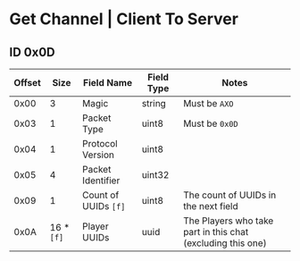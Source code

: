 # Get Channel | Client To Server

## ID 0x0D

<table>
    <thead>
        <tr>
            <th>Offset</th>
            <th>Size</th>
            <th>Field Name</th>
            <th>Field Type</th>
            <th>Notes</th>
        </tr>
    </thead>
    <tbody>
    <tr>
        <td>0x00</td>
        <td>3</td>
        <td>Magic</td>
        <td>string</td>
        <td>Must be <code>AXO</code></td>
    </tr>
        <tr>
        <td>0x03</td>
        <td>1</td>
        <td>Packet Type</td>
        <td>uint8</td>
        <td>Must be <code>0x0D</code></td>
    </tr>
    <tr>
        <td>0x04</td>
        <td>1</td>
        <td>Protocol Version</td>
        <td>uint8</td>
        <td></td>
    </tr>
    <tr>
        <td>0x05</td>
        <td>4</td>
        <td>Packet Identifier</td>
        <td>uint32</td>
        <td></td>
    </tr>
    <tr>
        <td>0x09</td>
        <td>1</td>
        <td>Count of UUIDs <code>[f]</code></td>
        <td>uint8</td>
        <td>The count of UUIDs in the next field</td>
    </tr>
    <tr>
        <td>0x0A</td>
        <td>16 * <code>[f]</code></td>
        <td>Player UUIDs</td>
        <td>uuid</td>
        <td>The Players who take part in this chat (excluding this one)</td>
    </tbody>
</table>
